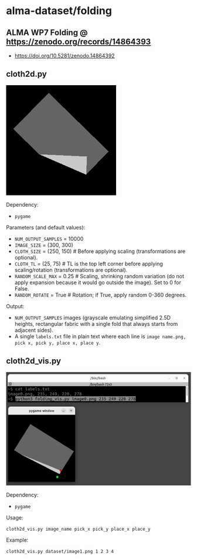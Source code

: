 # alma-dataset/folding

## ALMA WP7 Folding @ https://zenodo.org/records/14864393

- <https://doi.org/10.5281/zenodo.14864392>

## cloth2d.py

![assets/image1.png](assets/image1.png)

Dependency:

- `pygame`

Parameters (and default values):

- `NUM_OUTPUT_SAMPLES` = 10000
- `IMAGE_SIZE` = (300, 300)
- `CLOTH_SIZE` = (250, 150) # Before applying scaling (transformations are optional).
- `CLOTH_TL` = (25, 75) # TL is the top left corner before applying scaling/rotation (transformations are optional).
- `RANDOM_SCALE_MAX` = 0.25 # Scaling, shrinking random variation (do not apply expansion
because it would go outside the image). Set to 0 for False.
- `RANDOM_ROTATE` = True # Rotation; if True, apply random 0-360 degrees.

Output:

- `NUM_OUTPUT_SAMPLES` images (grayscale emulating simplified 2.5D heights, rectangular fabric
with a single fold that always starts from adjacent sides).
- A single `labels.txt` file in plain text where each line is `image name.png, pick x, pick y, place x, place y`.

## cloth2d_vis.py

![assets/image2_vis.png](assets/image2_vis.png)

Dependency:

- `pygame`

Usage:

```bash
cloth2d_vis.py image_name pick_x pick_y place_x place_y
```

Example:

```bash
cloth2d_vis.py dataset/image1.png 1 2 3 4
```
